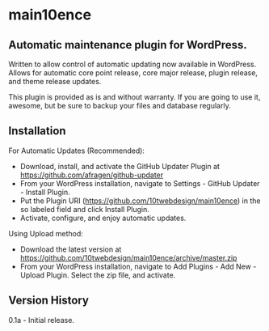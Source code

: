 # main10ence

## Automatic maintenance plugin for WordPress. 

Written to allow control of automatic updating now available in WordPress. Allows for automatic core point release, core major release, plugin release, and theme release updates.

This plugin is provided as is and without warranty. If you are going to use it, awesome, but be sure to backup your files and database regularly.

## Installation

For Automatic Updates (Recommended):
* Download, install, and activate the GitHub Updater Plugin at https://github.com/afragen/github-updater
* From your WordPress installation, navigate to Settings - GitHub Updater - Install Plugin.
* Put the Plugin URI (https://github.com/10twebdesign/main10ence) in the so labeled field and click Install Plugin.
* Activate, configure, and enjoy automatic updates.

Using Upload method:
* Download the latest version at https://github.com/10twebdesign/main10ence/archive/master.zip
* From your WordPress installation, navigate to Add Plugins - Add New - Upload Plugin. Select the zip file, and activate.

## Version History

0.1a - Initial release.